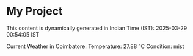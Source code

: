 # My Project

This content is dynamically generated in Indian Time (IST): 2025-03-29 00:54:05 IST


Current Weather in Coimbatore:
Temperature: 27.88 °C
Condition: mist
